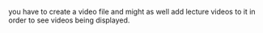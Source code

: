 you have to create a video file and might as well add lecture videos to it in order to see videos being displayed.
